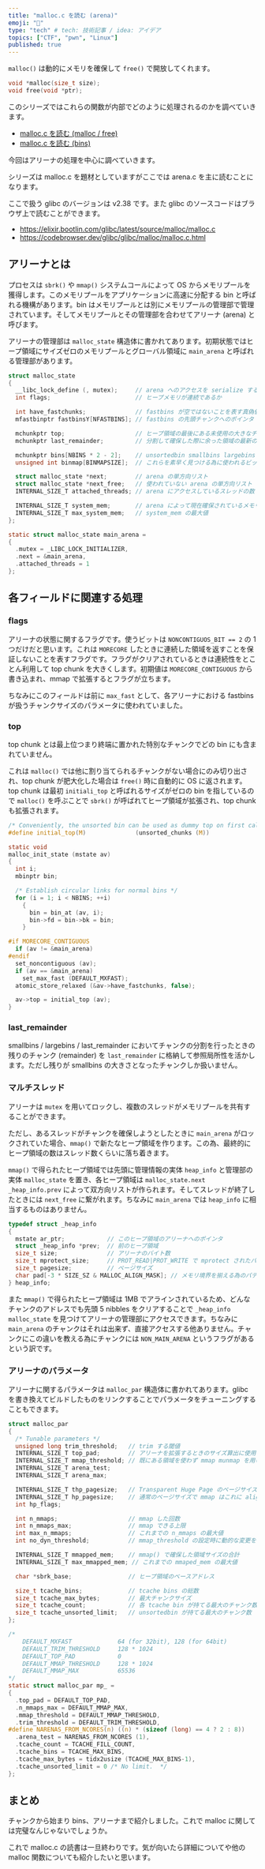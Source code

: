 ```yaml
---
title: "malloc.c を読む (arena)"
emoji: "🐷"
type: "tech" # tech: 技術記事 / idea: アイデア
topics: ["CTF", "pwn", "Linux"]
published: true
---
```


`malloc()` は動的にメモリを確保して `free()` で開放してくれます。

```c
void *malloc(size_t size);
void free(void *ptr);
```

このシリーズではこれらの関数が内部でどのように処理されるのかを調べていきます。

- [malloc.c を読む (malloc / free)](https://zenn.dev/anko/articles/malloc-malloc-free)
- [malloc.c を読む (bins)](https://zenn.dev/anko/articles/malloc-each-bins)

今回はアリーナの処理を中心に調べていきます。

シリーズは malloc.c を題材としていますがここでは arena.c を主に読むことになります。

ここで扱う glibc のバージョンは v2.38 です。また glibc のソースコードはブラウザ上で読むことができます。

- https://elixir.bootlin.com/glibc/latest/source/malloc/malloc.c
- https://codebrowser.dev/glibc/glibc/malloc/malloc.c.html

## アリーナとは
プロセスは `sbrk()` や `mmap()` システムコールによって OS からメモリプールを獲得します。このメモリプールをアプリケーションに高速に分配する bin と呼ばれる機構があります。bin はメモリプールとは別にメモリプールの管理部で管理されています。そしてメモリプールとその管理部を合わせてアリーナ (arena) と呼びます。

アリーナの管理部は `malloc_state` 構造体に書かれてあります。初期状態ではヒープ領域にサイズゼロのメモリプールとグローバル領域に `main_arena` と呼ばれる管理部があります。

```c
struct malloc_state
{
  __libc_lock_define (, mutex);     // arena へのアクセスを serialize する
  int flags;                        // ヒープメモリが連続であるか

  int have_fastchunks;              // fastbins が空ではないことを表す真偽値
  mfastbinptr fastbinsY[NFASTBINS]; // fastbins の先頭チャンクへのポインタ

  mchunkptr top;                    // ヒープ領域の最後にある未使用の大きなチャンク
  mchunkptr last_remainder;         // 分割して確保した際に余った領域の最新のチャンク

  mchunkptr bins[NBINS * 2 - 2];    // unsortedbin smallbins largebins の先頭・末尾
  unsigned int binmap[BINMAPSIZE];  // これらを素早く見つける為に使われるビットベクタ

  struct malloc_state *next;        // arena の単方向リスト
  struct malloc_state *next_free;   // 使われていない arena の単方向リスト
  INTERNAL_SIZE_T attached_threads; // arena にアクセスしているスレッドの数

  INTERNAL_SIZE_T system_mem;       // arena によって現在確保されているメモリの合計値
  INTERNAL_SIZE_T max_system_mem;   // system_mem の最大値
};

static struct malloc_state main_arena =
{
  .mutex = _LIBC_LOCK_INITIALIZER,
  .next = &main_arena,
  .attached_threads = 1
};
```

## 各フィールドに関連する処理
### flags
アリーナの状態に関するフラグです。使うビットは `NONCONTIGUOS_BIT == 2` の 1 つだけだと思います。これは `MORECORE` したときに連続した領域を返すことを保証しないことを表すフラグです。フラグがクリアされているときは連続性をとことん利用して top chunk を大きくします。初期値は `MORECORE_CONTIGUOUS` から書き込まれ、mmap で拡張するとフラグが立ちます。

ちなみにこのフィールドは前に `max_fast` として、各アリーナにおける fastbins が扱うチャンクサイズのパラメータに使われていました。

### top
top chunk とは最上位つまり終端に置かれた特別なチャンクでどの bin にも含まれていません。

これは `malloc()` では他に割り当てられるチャンクがない場合にのみ切り出され、top chunk が肥大化した場合は `free()` 時に自動的に OS に返されます。top chunk は最初 `initiali_top` と呼ばれるサイズがゼロの bin を指しているので `malloc()` を呼ぶことで `sbrk()` が呼ばれてヒープ領域が拡張され、top chunk も拡張されます。

```c
/* Conveniently, the unsorted bin can be used as dummy top on first call */
#define initial_top(M)              (unsorted_chunks (M))

static void
malloc_init_state (mstate av)
{
  int i;
  mbinptr bin;

  /* Establish circular links for normal bins */
  for (i = 1; i < NBINS; ++i)
    {
      bin = bin_at (av, i);
      bin->fd = bin->bk = bin;
    }

#if MORECORE_CONTIGUOUS
  if (av != &main_arena)
#endif
  set_noncontiguous (av);
  if (av == &main_arena)
    set_max_fast (DEFAULT_MXFAST);
  atomic_store_relaxed (&av->have_fastchunks, false);

  av->top = initial_top (av);
}
```

### last_remainder
smallbins / largebins / last_remainder においてチャンクの分割を行ったときの残りのチャンク (remainder) を `last_remainder` に格納して参照局所性を活かします。ただし残りが smallbins の大きさとなったチャンクしか扱いません。

### マルチスレッド
アリーナは `mutex` を用いてロックし、複数のスレッドがメモリプールを共有することができます。

ただし、あるスレッドがチャンクを確保しようとしたときに `main_arena` がロックされていた場合、`mmap()` で新たなヒープ領域を作ります。この為、最終的にヒープ領域の数はスレッド数くらいに落ち着きます。

`mmap()` で得られたヒープ領域では先頭に管理情報の実体 `heap_info` と管理部の実体 `malloc_state` を置き、各ヒープ領域は `malloc_state.next` `_heap_info.prev` によって双方向リストが作られます。そしてスレッドが終了したときには `next_free` に繋がれます。ちなみに `main_arena` では `heap_info` に相当するものはありません。

```c
typedef struct _heap_info
{
  mstate ar_ptr;            // このヒープ領域のアリーナへのポインタ
  struct _heap_info *prev;  // 前のヒープ領域
  size_t size;              // アリーナのバイト数
  size_t mprotect_size;     // PROT_READ|PROT_WRITE で mprotect されたバイト数
  size_t pagesize;          // ページサイズ
  char pad[-3 * SIZE_SZ & MALLOC_ALIGN_MASK]; // メモリ境界を揃える為のパディング
} heap_info;
```

また `mmap()` で得られたヒープ領域は 1MB でアラインされているため、どんなチャンクのアドレスでも先頭 5 nibbles をクリアすることで `_heap_info` `malloc_state` を見つけてアリーナの管理部にアクセスできます。ちなみに `main_arena` のチャンクはそれは出来ず、直接アクセスする他ありません。チャンクにこの違いを教える為にチャンクには `NON_MAIN_ARENA` というフラグがあるという訳です。

### アリーナのパラメータ
アリーナに関するパラメータは `malloc_par` 構造体に書かれてあります。glibc を書き換えてビルドしたものをリンクすることでパラメータをチューニングすることもできます。

```c
struct malloc_par
{
  /* Tunable parameters */
  unsigned long trim_threshold;   // trim する閾値
  INTERNAL_SIZE_T top_pad;        // アリーナを拡張するときのサイズ算出に使用
  INTERNAL_SIZE_T mmap_threshold; // 既にある領域を使わず mmap munmap を用いて管理するサイズの閾値
  INTERNAL_SIZE_T arena_test;
  INTERNAL_SIZE_T arena_max;

  INTERNAL_SIZE_T thp_pagesize;   // Transparent Huge Page のページサイズ
  INTERNAL_SIZE_T hp_pagesize;    // 通常のページサイズで mmap はこれに align される
  int hp_flags;

  int n_mmaps;                    // mmap した回数
  int n_mmaps_max;                // mmap できる上限
  int max_n_mmaps;                // これまでの n_mmaps の最大値
  int no_dyn_threshold;           // mmap_threshold の設定時に動的な変更をやめる為のフラグ

  INTERNAL_SIZE_T mmapped_mem;    // mmap() で確保した領域サイズの合計
  INTERNAL_SIZE_T max_mmapped_mem; // これまでの mmaped_mem の最大値

  char *sbrk_base;                // ヒープ領域のベースアドレス

  size_t tcache_bins;             // tcache bins の総数
  size_t tcache_max_bytes;        // 最大チャンクサイズ
  size_t tcache_count;            // 各 tcache bin が持てる最大のチャンク数
  size_t tcache_unsorted_limit;   // unsortedbin が持てる最大のチャンク数
};

/*
    DEFAULT_MXFAST             64 (for 32bit), 128 (for 64bit)
    DEFAULT_TRIM_THRESHOLD     128 * 1024
    DEFAULT_TOP_PAD            0
    DEFAULT_MMAP_THRESHOLD     128 * 1024
    DEFAULT_MMAP_MAX           65536
*/
static struct malloc_par mp_ =
{
  .top_pad = DEFAULT_TOP_PAD,
  .n_mmaps_max = DEFAULT_MMAP_MAX,
  .mmap_threshold = DEFAULT_MMAP_THRESHOLD,
  .trim_threshold = DEFAULT_TRIM_THRESHOLD,
#define NARENAS_FROM_NCORES(n) ((n) * (sizeof (long) == 4 ? 2 : 8))
  .arena_test = NARENAS_FROM_NCORES (1),
  .tcache_count = TCACHE_FILL_COUNT,
  .tcache_bins = TCACHE_MAX_BINS,
  .tcache_max_bytes = tidx2usize (TCACHE_MAX_BINS-1),
  .tcache_unsorted_limit = 0 /* No limit.  */
};
```

## まとめ
チャンクから始まり bins、アリーナまで紹介しました。これで malloc に関しては完璧なんじゃないでしょうか。

これで malloc.c の読書は一旦終わりです。気が向いたら詳細についてや他の malloc 関数についても紹介したいと思います。
